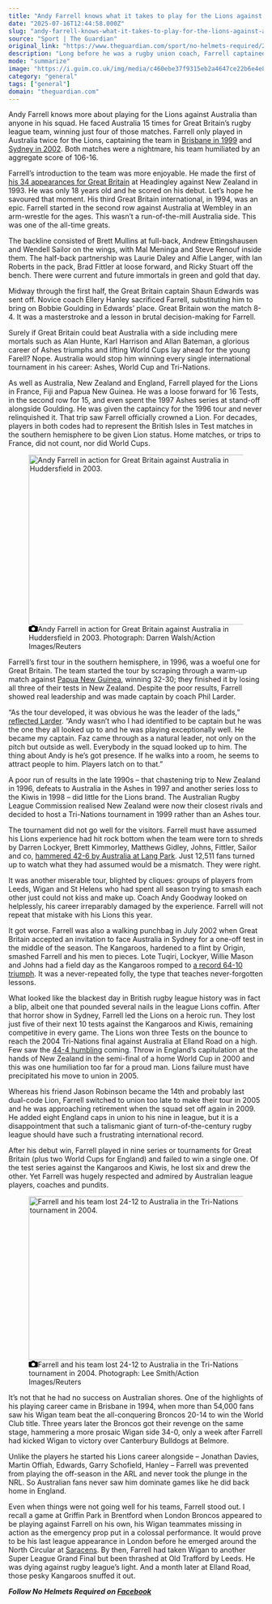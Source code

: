 ```yaml
---
title: "Andy Farrell knows what it takes to play for the Lions against Australia"
date: "2025-07-16T12:44:58.000Z"
slug: "andy-farrell-knows-what-it-takes-to-play-for-the-lions-against-australia"
source: "Sport | The Guardian"
original_link: "https://www.theguardian.com/sport/no-helmets-required/2025/jul/16/andy-farrell-lions-australia-great-britain-rugby-league-union"
description: "Long before he was a rugby union coach, Farrell captained Great Britain’s rugby league team against Australia By No Helmets Required Andy Farrell knows more about playing for the Lions against Australia than anyone in his squad. He faced Australia 15 times for Great Britain’s rugby league team, winning just four of those matches. Farrell only played in Australia twice for the Lions, captaining the team in Brisbane in 1999 and Sydney in 2002. Both matches were a nightmare, his team humiliated by an aggregate score of 106-16. Farrell’s introduction to the team was more enjoyable. He made the first of his 34 appearances for Great Britain at Headingley against New Zealand in 1993. He was only 18 years old and he scored on his debut. Let’s hope he savoured that moment. His third Great Britain international, in 1994, was an epic. Farrell started in the second row against Australia at Wembley in an arm-wrestle for the ages. This wasn’t a run-of-the-mill Australia side. This was one of the all-time greats.  Continue reading..."
mode: "summarize"
image: "https://i.guim.co.uk/img/media/c460ebe37f9315eb2a4647ce22b6e4e83941c928/288_0_2500_2000/master/2500.jpg?width=1200&height=630&quality=85&auto=format&fit=crop&overlay-align=bottom%2Cleft&overlay-width=100p&overlay-base64=L2ltZy9zdGF0aWMvb3ZlcmxheXMvdGctZGVmYXVsdC5wbmc&enable=upscale&s=08df798de1e7f32e2e5b5c4ed757f973"
category: "general"
tags: ["general"]
domain: "theguardian.com"
---
```

<div id="readability-page-1" class="page"><div id="maincontent"><p><span>A</span>ndy Farrell knows more about playing for the Lions against Australia than anyone in his squad. He faced Australia 15 times for Great Britain’s rugby league team, winning just four of those matches. Farrell only played in Australia twice for the Lions, captaining the team in <a href="https://www.rugbyleagueproject.org/matches/tri-nations-1999/game-2/australia-vs-great-britain.html" data-link-name="in body link">Brisbane in 1999</a> and <a href="https://www.rugbyleagueproject.org/matches/australia-vs-great-britain-2002/game-1/australia-vs-great-britain.html" data-link-name="in body link">Sydney in 2002</a>. Both matches were a nightmare, his team humiliated by an aggregate score of 106-16.</p><p>Farrell’s introduction to the team was more enjoyable. He made the first of <a href="https://www.rugbyleagueproject.org/matches/Custom/NDgtLS0tLS0tLTIwNTMtLS0tLXktLS0tLS0tLS0tLS0tLS0tLS0tLS0tLS0tLS0tLS0tLQ==" data-link-name="in body link">his 34 appearances for Great Britain</a> at Headingley against New Zealand in 1993. He was only 18 years old and he scored on his debut. Let’s hope he savoured that moment. His third Great Britain international, in 1994, was an epic. Farrell started in the second row against Australia at Wembley in an arm-wrestle for the ages. This wasn’t a run-of-the-mill Australia side. This was one of the all-time greats.</p><p>The backline consisted of Brett Mullins at full-back, Andrew Ettingshausen and Wendell Sailor on the wings, with Mal Meninga and Steve Renouf inside them. The half-back partnership was Laurie Daley and Alfie Langer, with Ian Roberts in the pack, Brad Fittler at loose forward, and Ricky Stuart off the bench. There were current and future immortals in green and gold that day.</p><p>Midway through the first half, the Great Britain captain Shaun Edwards was sent off. Novice coach Ellery Hanley sacrificed Farrell, substituting him to bring on Bobbie Goulding in Edwards’ place. Great Britain won the match 8-4. It was a masterstroke and a lesson in brutal decision-making for Farrell.</p><p>Surely if Great Britain could beat Australia with a side including mere mortals such as Alan Hunte, Karl Harrison and Allan Bateman, a glorious career of Ashes triumphs and lifting World Cups lay ahead for the young Farell? Nope. Australia would stop him winning every single international tournament in his career: Ashes, World Cup and Tri-Nations.</p><p>As well as Australia, New Zealand and England, Farrell played for the Lions in France, Fiji and Papua New Guinea. He was a loose forward for 16 Tests, in the second row for 15, and even spent the 1997 Ashes series at stand-off alongside Goulding. He was given the captaincy for the 1996 tour and never relinquished it. That trip saw Farrell officially crowned a Lion. For decades, players in both codes had to represent the British Isles in Test matches in the southern hemisphere to be given Lion status. Home matches, or trips to France, did not count, nor did World Cups.</p><figure id="0dca6d17-3fc8-4034-b136-0edb290cef57" data-spacefinder-role="inline" data-spacefinder-type="model.dotcomrendering.pageElements.ImageBlockElement"><div id="img-2"><picture><source srcset="https://i.guim.co.uk/img/media/e96d6261f78125b88530590ea2d1f0fa73409a85/0_0_2041_1537/master/2041.jpg?width=620&amp;dpr=2&amp;s=none&amp;crop=none" media="(min-width: 660px) and (-webkit-min-device-pixel-ratio: 1.25), (min-width: 660px) and (min-resolution: 120dpi)"><source srcset="https://i.guim.co.uk/img/media/e96d6261f78125b88530590ea2d1f0fa73409a85/0_0_2041_1537/master/2041.jpg?width=620&amp;dpr=1&amp;s=none&amp;crop=none" media="(min-width: 660px)"><source srcset="https://i.guim.co.uk/img/media/e96d6261f78125b88530590ea2d1f0fa73409a85/0_0_2041_1537/master/2041.jpg?width=605&amp;dpr=2&amp;s=none&amp;crop=none" media="(min-width: 480px) and (-webkit-min-device-pixel-ratio: 1.25), (min-width: 480px) and (min-resolution: 120dpi)"><source srcset="https://i.guim.co.uk/img/media/e96d6261f78125b88530590ea2d1f0fa73409a85/0_0_2041_1537/master/2041.jpg?width=605&amp;dpr=1&amp;s=none&amp;crop=none" media="(min-width: 480px)"><source srcset="https://i.guim.co.uk/img/media/e96d6261f78125b88530590ea2d1f0fa73409a85/0_0_2041_1537/master/2041.jpg?width=445&amp;dpr=2&amp;s=none&amp;crop=none" media="(min-width: 320px) and (-webkit-min-device-pixel-ratio: 1.25), (min-width: 320px) and (min-resolution: 120dpi)"><source srcset="https://i.guim.co.uk/img/media/e96d6261f78125b88530590ea2d1f0fa73409a85/0_0_2041_1537/master/2041.jpg?width=445&amp;dpr=1&amp;s=none&amp;crop=none" media="(min-width: 320px)"><img alt="Andy Farrell in action for Great Britain against Australia in Huddersfield in 2003." src="https://i.guim.co.uk/img/media/e96d6261f78125b88530590ea2d1f0fa73409a85/0_0_2041_1537/master/2041.jpg?width=445&amp;dpr=1&amp;s=none&amp;crop=none" width="445" height="335.11268985791276" loading="lazy"></picture></div><figcaption data-spacefinder-role="inline"><span><svg width="18" height="13" viewBox="0 0 18 13"><path d="M18 3.5v8l-1.5 1.5h-15l-1.5-1.5v-8l1.5-1.5h3.5l2-2h4l2 2h3.5l1.5 1.5zm-9 7.5c1.9 0 3.5-1.6 3.5-3.5s-1.6-3.5-3.5-3.5-3.5 1.6-3.5 3.5 1.6 3.5 3.5 3.5z"></path></svg></span><span>Andy Farrell in action for Great Britain against Australia in Huddersfield in 2003.</span> Photograph: Darren Walsh/Action Images/Reuters</figcaption></figure><p>Farrell’s first tour in the southern hemisphere, in 1996, was a woeful one for Great Britain. The team started the tour by scraping through a warm-up match against <a href="https://www.rugbyleagueproject.org/matches/lions-tour-1996/game-2/papua-new-guinea-vs-great-britain.html" data-link-name="in body link">Papua New Guinea</a>, winning 32-30; they finished it by losing all three of their tests in New Zealand. Despite the poor results, Farrell showed real leadership and was made captain by coach Phil Larder.</p><p>“As the tour developed, it was obvious he was the leader of the lads,” <a href="https://www.lionsrugby.com/en/news/the-making-of-andy-farrell" data-link-name="in body link">reflected Larder</a>. “Andy wasn’t who I had identified to be captain but he was the one they all looked up to and he was playing exceptionally well. He became my captain. Faz came through as a natural leader, not only on the pitch but outside as well. Everybody in the squad looked up to him. The thing about Andy is he’s got presence. If he walks into a room, he seems to attract people to him. Players latch on to that.”</p><p>A poor run of results in the late 1990s – that chastening trip to New Zealand in 1996, defeats to Australia in the Ashes in 1997 and another series loss to the Kiwis in 1998 – did little for the Lions brand. The Australian Rugby League Commission realised New Zealand were now their closest rivals and decided to host a Tri-Nations tournament in 1999 rather than an Ashes tour.</p><p>The tournament did not go well for the visitors. Farrell must have assumed his Lions experience had hit rock bottom when the team were torn to shreds by Darren Lockyer, Brett Kimmorley, Matthews Gidley, Johns, Fittler, Sailor and co, <a href="https://www.rugbyleagueproject.org/matches/tri-nations-1999/game-2/australia-vs-great-britain.html" data-link-name="in body link">hammered 42-6 by Australia at Lang Park</a>. Just 12,511 fans turned up to watch what they had assumed would be a mismatch. They were right.</p><p>It was another miserable tour, blighted by cliques: groups of players from Leeds, Wigan and St Helens who had spent all season trying to smash each other just could not kiss and make up. Coach Andy Goodway looked on helplessly, his career irreparably damaged by the experience. Farrell will not repeat that mistake with his Lions this year.</p><p>It got worse. Farrell was also a walking punchbag in July 2002 when Great Britain accepted an invitation to face Australia in Sydney for a one-off test in the middle of the season. The Kangaroos, hardened to a flint by Origin, smashed Farrell and his men to pieces. Lote Tuqiri, Lockyer, Willie Mason and Johns had a field day as the Kangaroos romped to <a href="https://www.rugbyleagueproject.org/matches/australia-vs-great-britain-2002/game-1/australia-vs-great-britain.html" data-link-name="in body link">a record 64-10 triumph</a>. It was a never-repeated folly, the type that teaches never-forgotten lessons.</p><p>What looked like the blackest day in British rugby league history was in fact a blip, albeit one that pounded several nails in the league Lions coffin. After that horror show in Sydney, Farrell led the Lions on a heroic run. They lost just five of their next 10 tests against the Kangaroos and Kiwis, remaining competitive in every game. The Lions won three Tests on the bounce to reach the 2004 Tri-Nations final against Australia at Elland Road on a high. Few saw the <a href="https://www.rugbyleagueproject.org/matches/tri-nations-2004/final/great-britain-vs-australia.html" data-link-name="in body link">44-4 humbling</a> coming. Throw in England’s capitulation at the hands of New Zealand in the semi-final of a home World Cup in 2000 and this was one humiliation too far for a proud man. Lions failure must have precipitated his move to union in 2005.</p><p>Whereas his friend Jason Robinson became the 14th and probably last dual-code Lion, Farrell switched to union too late to make their tour in 2005 and he was approaching retirement when the squad set off again in 2009. He added eight England caps in union to his nine in league, but it is a disappointment that such a talismanic giant of turn-of-the-century rugby league should have such a frustrating international record.</p><p>After his debut win, Farrell played in nine series or tournaments for Great Britain (plus two World Cups for England) and failed to win a single one. Of the test series against the Kangaroos and Kiwis, he lost six and drew the other. Yet Farrell was hugely respected and admired by Australian league players, coaches and pundits.</p><figure id="bbe1915a-702b-4984-907c-16f107d52495" data-spacefinder-role="inline" data-spacefinder-type="model.dotcomrendering.pageElements.ImageBlockElement"><div id="img-3"><picture><source srcset="https://i.guim.co.uk/img/media/f20844e5123fb40c075695b0dde89fc6aef72795/0_0_2692_1954/master/2692.jpg?width=620&amp;dpr=2&amp;s=none&amp;crop=none" media="(min-width: 660px) and (-webkit-min-device-pixel-ratio: 1.25), (min-width: 660px) and (min-resolution: 120dpi)"><source srcset="https://i.guim.co.uk/img/media/f20844e5123fb40c075695b0dde89fc6aef72795/0_0_2692_1954/master/2692.jpg?width=620&amp;dpr=1&amp;s=none&amp;crop=none" media="(min-width: 660px)"><source srcset="https://i.guim.co.uk/img/media/f20844e5123fb40c075695b0dde89fc6aef72795/0_0_2692_1954/master/2692.jpg?width=605&amp;dpr=2&amp;s=none&amp;crop=none" media="(min-width: 480px) and (-webkit-min-device-pixel-ratio: 1.25), (min-width: 480px) and (min-resolution: 120dpi)"><source srcset="https://i.guim.co.uk/img/media/f20844e5123fb40c075695b0dde89fc6aef72795/0_0_2692_1954/master/2692.jpg?width=605&amp;dpr=1&amp;s=none&amp;crop=none" media="(min-width: 480px)"><source srcset="https://i.guim.co.uk/img/media/f20844e5123fb40c075695b0dde89fc6aef72795/0_0_2692_1954/master/2692.jpg?width=445&amp;dpr=2&amp;s=none&amp;crop=none" media="(min-width: 320px) and (-webkit-min-device-pixel-ratio: 1.25), (min-width: 320px) and (min-resolution: 120dpi)"><source srcset="https://i.guim.co.uk/img/media/f20844e5123fb40c075695b0dde89fc6aef72795/0_0_2692_1954/master/2692.jpg?width=445&amp;dpr=1&amp;s=none&amp;crop=none" media="(min-width: 320px)"><img alt="Farrell and his team lost 24-12 to Australia in the Tri-Nations tournament in 2004." src="https://i.guim.co.uk/img/media/f20844e5123fb40c075695b0dde89fc6aef72795/0_0_2692_1954/master/2692.jpg?width=445&amp;dpr=1&amp;s=none&amp;crop=none" width="445" height="323.00520059435365" loading="lazy"></picture></div><figcaption data-spacefinder-role="inline"><span><svg width="18" height="13" viewBox="0 0 18 13"><path d="M18 3.5v8l-1.5 1.5h-15l-1.5-1.5v-8l1.5-1.5h3.5l2-2h4l2 2h3.5l1.5 1.5zm-9 7.5c1.9 0 3.5-1.6 3.5-3.5s-1.6-3.5-3.5-3.5-3.5 1.6-3.5 3.5 1.6 3.5 3.5 3.5z"></path></svg></span><span>Farrell and his team lost 24-12 to Australia in the Tri-Nations tournament in 2004.</span> Photograph: Lee Smith/Action Images/Reuters</figcaption></figure><p>It’s not that he had no success on Australian shores. One of the highlights of his playing career came in Brisbane in 1994, when more than 54,000 fans saw his Wigan team beat the all-conquering Broncos 20-14 to win the World Club title. Three years later the Broncos got their revenge on the same stage, hammering a more prosaic Wigan side 34-0, only a week after Farrell had kicked Wigan to victory over Canterbury Bulldogs at Belmore.</p><p>Unlike the players he started his Lions career alongside – Jonathan Davies, Martin Offiah, Edwards, Garry Schofield, Hanley – Farrell was prevented from playing the off-season in the ARL and never took the plunge in the NRL. So Australian fans never saw him dominate games like he did back home in England.</p><p>Even when things were not going well for his teams, Farrell stood out. I recall a game at Griffin Park in Brentford when London Broncos appeared to be playing against Farrell on his own, his Wigan teammates missing in action as the emergency prop put in a colossal performance. It would prove to be his last league appearance in London before he emerged around the North Circular at <a href="https://www.theguardian.com/sport/saracens" data-link-name="in body link" data-component="auto-linked-tag">Saracens</a>. By then, Farrell had taken Wigan to another Super League Grand Final but been thrashed at Old Trafford by Leeds. He was dying against rugby league’s light. And a month later at Elland Road, those pesky Kangaroos snuffed it out.</p><p><em><strong>Follow No Helmets Required on <a href="http://www.facebook.com/nohelmetsrequiredbook" data-link-name="in body link">Facebook</a></strong></em></p></div></div>